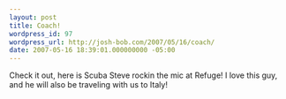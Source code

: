 ```yaml
---
layout: post
title: Coach!
wordpress_id: 97
wordpress_url: http://josh-bob.com/2007/05/16/coach/
date: 2007-05-16 18:39:01.000000000 -05:00
---
```

<!--Mime Type of File is image/jpeg --><div><a href="http://josh-bob.com/wp-photos/20070516-193901-1.jpg"><img src="http://josh-bob.com/wp-photos/thumb.20070516-193901-1.jpg" alt="" /></a></div> Check it out, here is Scuba Steve rockin the mic at Refuge! I love this guy, and he will also be traveling with us to Italy!
